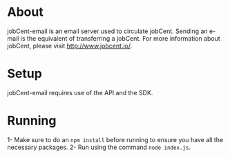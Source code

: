 # About
jobCent-email is an email server used to circulate jobCent. Sending an e-mail is the equivalent of transferring a jobCent. For more information about jobCent, please visit http://www.jobcent.io/.


# Setup
jobCent-email requires use of the API and the SDK.

# Running
1- Make sure to do an ```npm install``` before running to ensure you have all the necessary packages.
2- Run using the command ```node index.js```. <br/>
